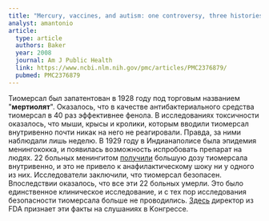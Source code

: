 ```yaml
---
title: "Mercury, vaccines, and autism: one controversy, three histories"
analyst: amantonio
article:
  type: article
  authors: Baker
  year: 2008
  journal: Am J Public Health
  link: https://www.ncbi.nlm.nih.gov/pmc/articles/PMC2376879/
  pubmed: PMC2376879
---
```


Тиомерсал был запатентован в 1928 году под торговым названием "**мертиолят**". Оказалось, что в качестве антибактериального средства тиомерсал в 40 раз эффективнее фенола. В исследованиях токсичности оказалось, что мыши, крысы и кролики, которым вводили тиомерсал внутривенно почти никак на него не реагировали. Правда, за ними наблюдали лишь неделю.
В 1929 году в Индианаполисе была эпидемия менингококка, и появилась возможность испробовать препарат на людях. 22 больных менингитом [получили](https://academic.oup.com/aje/article-abstract/13/1/296/86931) большую дозу тиомерсала внутривенно, и это не привело к анафилактическому шоку ни у одного из них. Исследователи заключили, что тиомерсал безопасен. Впоследствии оказалось, что все эти 22 больных умерли.
Это было единственное клиническое исследование, и с тех пор исследования безопасности тиомерсала больше не проводились. [Здесь](https://youtu.be/pnxAsrAK2hw?t=1055) директор из FDA признает эти факты на слушаниях в Kонгрессе.
